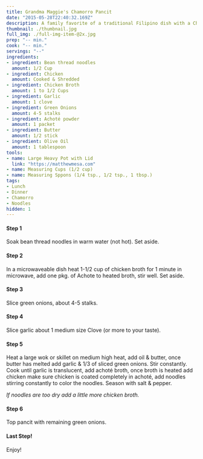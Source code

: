 ```yaml
---
title: Grandma Maggie's Chamorro Pancit
date: "2015-05-28T22:40:32.169Z"
description: A family favorite of a traditional Filipino dish with a Chamorro twist.
thumbnail: ./thumbnail.jpg
full_img: ./full-img-item-@2x.jpg
prep: "-- min."
cook: "-- min."
servings: "--"
ingredients:
- ingredient: Bean thread noodles
  amount: 1/2 Cup
- ingredient: Chicken
  amount: Cooked & Shredded
- ingredient: Chicken Broth
  amount: 1 to 1/2 Cups
- ingredient: Garlic
  amount: 1 clove
- ingredient: Green Onions
  amount: 4-5 stalks
- ingredient: Achoté powder
  amount: 1 packet
- ingredient: Butter
  amount: 1/2 stick
- ingredient: Olive Oil
  amount: 1 tablespoon
tools:
- name: Large Heavy Pot with Lid
  link: "https://matthewmesa.com"
- name: Measuring Cups (1/2 cup)
- name: Measuring Sppons (1/4 tsp., 1/2 tsp., 1 tbsp.)
tags:
- Lunch
- Dinner
- Chamorro
- Noodles
hidden: 1
---
```


#### Step 1
Soak bean thread noodles in warm water (not hot). Set aside.

#### Step 2

In a microwaveable dish heat 1-1/2 cup of chicken broth for 1 minute in microwave, add one pkg. of Achote to heated broth, stir well. Set aside.

#### Step 3

Slice green onions, about 4-5 stalks.

#### Step 4

Slice garlic about 1 medium size Clove (or more to your taste).

#### Step 5

Heat a large wok or skillet on medium high heat, add oil & butter, once butter has melted add garlic & 1/3 of sliced green onions. Stir constantly. Cook until garlic is translucent, add achoté broth, once broth is heated add chicken make sure chicken is coated completely in achoté, add noodles stirring constantly to color the noodles. Season with salt & pepper.

*If noodles are too dry add a little more chicken broth.*

#### Step 6

Top pancit with remaining green onions.

#### Last Step!

Enjoy!